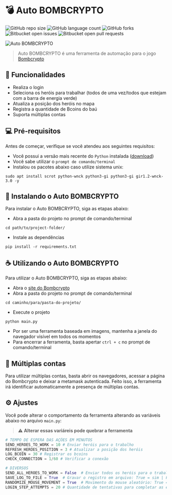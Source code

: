 # 💣 Auto BOMBCRYPTO

![GitHub repo size](https://img.shields.io/github/repo-size/victortp/auto-bombcrypto?style=for-the-badge)
![GitHub language count](https://img.shields.io/github/languages/count/victortp/auto-bombcrypto?style=for-the-badge)
![GitHub forks](https://img.shields.io/github/forks/victortp/auto-bombcrypto?style=for-the-badge)
![Bitbucket open issues](https://img.shields.io/bitbucket/issues/victortp/auto-bombcrypto?style=for-the-badge)
![Bitbucket open pull requests](https://img.shields.io/bitbucket/pr-raw/victortp/auto-bombcrypto?style=for-the-badge)

<img src="https://github.com/victortp/auto-bombcrypto/blob/main/docs/logo.png" alt="Auto BOMBCRYPTO">

> Auto BOMBCRYPTO é uma ferramenta de automação para o jogo [Bombcrypto](https://app.bombcrypto.io/)

## 💎 Funcionalidades

- Realiza o login
- Seleciona os heróis para trabalhar (todos de uma vez/todos que estejam com a barra de energia verde)
- Atualiza a posição dos heróis no mapa
- Registra a quantidade de Bcoins do baú
- Suporta múltiplas contas

## 💻 Pré-requisitos

Antes de começar, verifique se você atendeu aos seguintes requisitos:

- Você possui a versão mais recente do `Python` instalada ([download](https://www.python.org/downloads/))
- Você sabe utilizar o `prompt de comando/terminal`
- Instalou os pacotes abaixo caso utilize sistema unix:

```
sudo apt install scrot python-wnck python3-gi python3-gi gir1.2-wnck-3.0 -y
```

## 🚀 Instalando o Auto BOMBCRYPTO

Para instalar o Auto BOMBCRYPTO, siga as etapas abaixo:

- Abra a pasta do projeto no prompt de comando/terminal

```
cd path/to/project-folder/
```

- Instale as dependências

```
pip install -r requirements.txt
```

## ☕ Utilizando o Auto BOMBCRYPTO

Para utilizar o Auto BOMBCRYPTO, siga as etapas abaixo:

- Abra o [site do Bombcrypto](https://app.bombcrypto.io/)
- Abra a pasta do projeto no prompt de comando/terminal

```
cd caminho/para/pasta-do-projeto/
```

- Execute o projeto

```
python main.py
```

- Por ser uma ferramenta baseada em imagens, mantenha a janela do navegador visível em todos os momentos
- Para encerrar a ferramenta, basta apertar `ctrl + c` no prompt de comando/terminal

## 🤖 Múltiplas contas

Para utilizar múltiplas contas, basta abrir os navegadores, acessar a página do Bombcrypto e deixar a metamask autenticada.
Feito isso, a ferramenta irá identificar automaticamente a presença de múltiplas contas.

## ⚙️ Ajustes

Você pode alterar o comportamento da ferramenta alterando as variáveis abaixo no arquivo `main.py`:

> ⚠️ **Alterar essas variáreis pode quebrar a ferramenta**

```python
# TEMPO DE ESPERA DAS AÇÕES EM MINUTOS
SEND_HEROES_TO_WORK = 10 # Enviar heróis para o trabalho
REFRESH_HEROES_POSITION = 3 # Atualizar a posição dos heróis
LOG_BCOIN = 30 # Registrar os bcoins
CHECK_CONNECTION = 1/60 # Verificar a conexão

# DIVERSOS
SEND_ALL_HEROES_TO_WORK = False  # Enviar todos os heróis para o trabalho: True = sim | False = não
SAVE_LOG_TO_FILE = True  # Gravar o registro em arquivo: True = sim | False = não
RANDOMIZE_MOUSE_MOVEMENT = True  # Movimento do mouse aleatório: True = sim | False = não
LOGIN_STEP_ATTEMPTS = 20 # Quantidade de tentativas para completar as etapas do processo de login
```
